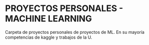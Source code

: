 # PROYECTOS PERSONALES - MACHINE LEARNING

Carpeta de proyectos personales de proyectos de ML. En su mayoría competencias de kaggle y trabajos de la U.
